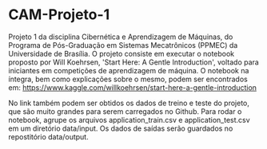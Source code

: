 # CAM-Projeto-1
Projeto 1 da disciplina Cibernética e Aprendizagem de Máquinas, do Programa de Pós-Graduação em Sistemas Mecatrônicos (PPMEC) da Universidade de Brasília. O projeto consiste em executar o notebook proposto por Will Koehrsen, 'Start Here: A Gentle Introduction', voltado para iniciantes em competições de aprendizagem de máquina. O notebook na íntegra, bem como explicações sobre o mesmo, podem ser encontrados em: https://www.kaggle.com/willkoehrsen/start-here-a-gentle-introduction

No link também podem ser obtidos os dados de treino e teste do projeto, que são muito grandes para serem carregados no Github. Para rodar o notebook, agrupe os arquivos application_train.csv e application_test.csv em um diretório data/input. Os dados de saídas serão guardados no repostitório data/output.
